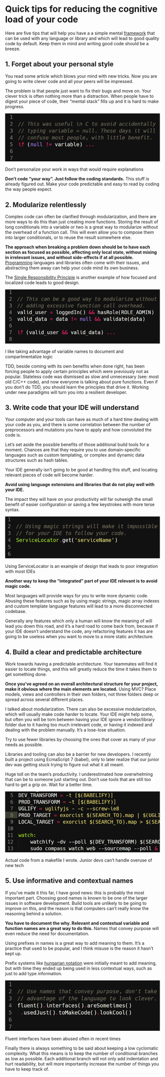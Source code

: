 # Quick tips for reducing the cognitive load of your code


Here are five tips that will help you have a a simple mental [framework](https://hackernoon.com/tagged/framework) that can be used with any language or library and which will lead to good quality code by default. 
Keep them in mind and writing good code should be a breeze.

## 1. Forget about your personal style
 You read some article which blows your mind with new tricks. 
 Now you are going to write clever code and all your peers will be impressed.

The problem is that people just want to fix their bugs and move on. Your clever trick is often nothing more than a distraction. 
When people have to digest your piece of code, their “mental stack” fills up and it is hard to make progress.


![xxx](https://github.com/ChickenKyiv/awesome-js-essentials/blob/master/main-folder/images/article7-folder/0BmUAcc8xCAtx7a_R.png?raw=true)

Don’t personalize your work in ways that would require explanations

**Don’t code “your way”. Just follow the coding standards.** 
This stuff is already figured out. Make your code predictable and easy to read by coding the way people expect.

## 2. Modularize relentlessly

Complex code can often be clarified through modularization, and there are more ways to do this than just creating more functions. 
Storing the result of long conditionals into a variable or two is a great way to modularize without the overhead of a function call. This will even allow you to compose them into larger conditionals, or to reuse the result somewhere else.

**The approach when breaking a problem down should be to have each section as focused as possible, affecting only local state, without mixing in irrelevant issues, and without side-effects if at all possible.**
[Programming](<https://hackernoon.com/tagged/programming>) languages and libraries often come with their issues, and abstracting them away can help your code mind its own business. 

The [Single Responsibility Principle](<http://code.tutsplus.com/tutorials/solid-part-1-the-single-responsibility-principle--net-36074>) is another example of how focused and localized code leads to good design.

![xxx](https://github.com/ChickenKyiv/awesome-js-essentials/blob/master/main-folder/images/article7-folder/0aqtxRjY6ONXTCvUu.png?raw=true)

I like taking advantage of variable names to document and compartmentalize logic

TDD, beside coming with its own benefits when done right, has been forcing people to apply certain principles which were previously not as popular. Stateless code was dismissed as slow and unnecessary (see: most old C/C++ code), and now everyone is talking about pure functions. Even if you don’t do TDD, you should learn the principles that drive it. Working under new paradigms will turn you into a resilient developer.

## 3. Write code that your IDE will understand

Your computer and your tools can have as much of a hard time dealing with your code as you, and there is some correlation between the number
 of preprocessors and mutations you have to apply and how convoluted the code is.

Let’s set aside the possible benefits of those additional build tools for a moment. 
Chances are that they require you to use domain-specific languages such as custom templating, or complex and dynamic data structures such as hash tables. 

Your IDE generally isn’t going to be good at handling this stuff, and locating relevant pieces of code will become harder.

**Avoid using language extensions and libraries that do not play well with your IDE.** 

The impact they will have on your productivity will far outweigh the small benefit of easier configuration or saving a few keystrokes with more terse syntax.

![xxx](https://github.com/ChickenKyiv/awesome-js-essentials/blob/master/main-folder/images/article7-folder/01hwYqzlsaq0ckuv7.png?raw=true)

Using ServiceLocator is an example of design that leads to poor integration with most IDEs

**Another way to keep the “integrated” part of your IDE relevant is to avoid magic code.** 

Most languages will provide ways for you to write more dynamic code. Abusing these features such as by using magic strings, magic array indexes and custom template language features will lead to a more disconnected codebase. 

Generally any features which only a human will know the meaning of will lead you down this road, and it’s a hard road to come back from, because if your IDE doesn’t understand the code, any refactoring features it has are going to be useless when you want to move to a more static architecture.

## 4. Build a clear and predictable architecture

Work towards having a predictable architecture. Your teammates will find it easier to locate things, and this will greatly reduce the time it takes them to get something done.

 **Once you’ve agreed on an overall architectural structure for your project, make it obvious where the main elements are located.** 
 Using MVC? Place models, views and controllers in their own folders, not three folders deep or spread across several different places.

I talked about modularization. There can also be excessive modularization, which will usually make code harder to locate. Your IDE might help some, but often you will be torn between having your IDE ignore a vendor/library folder due to it having too much irrelevant code, or having it indexed and dealing with the problem manually. It’s a lose-lose situation. 

Try to use fewer libraries by choosing the ones that cover as many of your needs as possible.

Libraries and tooling can also be a barrier for new developers. I recently built a project using EcmaScript 7 (babel), only to later realize that our junior dev was getting stuck trying to figure out what it all meant. 

Huge toll on the team’s productivity. I underestimated how overwhelming that can be to someone just starting out. 
Don’t use tools that are still too hard to get a grip on. 
Wait for a better time.

![xxx](https://github.com/ChickenKyiv/awesome-js-essentials/blob/master/main-folder/images/article7-folder/0ozIrZIpq8KeFtFTg.png?raw=true)

Actual code from a makefile I wrote. Junior devs can’t handle overuse of new tech

## 5. Use informative and contextual names

If you’ve made it this far, I have good news: this is probably the most important part. Choosing good names is known to be one of the larger issues in software development. Build tools are unlikely to be going to improve on this, and the reason is that computers can’t really know the reasoning behind a solution. 

**You have to document the why. Relevant and contextual variable and function names are a great way to do this.** 
Names that convey purpose will even reduce the need for documentation.

Using prefixes in names is a great way to add meaning to them. It’s a practice that used to be popular, and I think misuse is the reason it hasn’t kept up.

Prefix systems like [hungarian notation](<http://www.joelonsoftware.com/articles/Wrong.html>) were initially meant to add meaning, 
but with time they ended up being used in less contextual ways, such as just to add type information.

![xxx](https://github.com/ChickenKyiv/awesome-js-essentials/blob/master/main-folder/images/article7-folder/0XJXOdTzOFt3npMJy.png?raw=true)

Fluent interfaces have been abused often in recent times

Finally there is always something to be said about keeping a low cyclomatic complexity. What this means is to keep the number of conditional branches as low as possible. Each additional branch will not only add indentation and hurt readability, but will more importantly increase the number of things you have to keep track of.